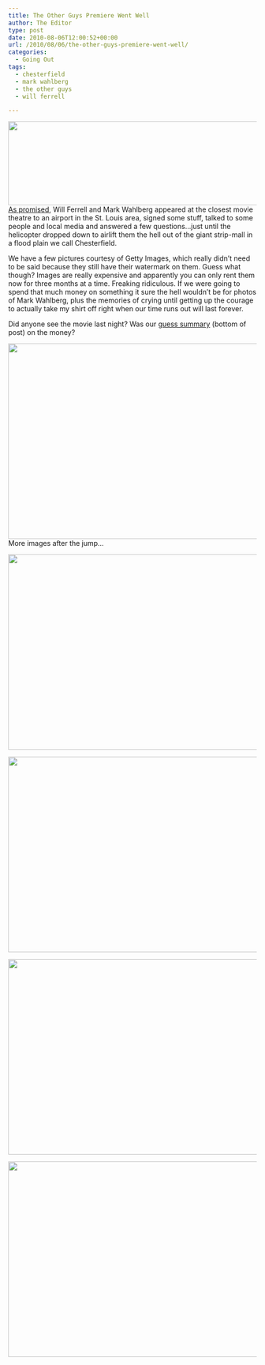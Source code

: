 ```yaml
---
title: The Other Guys Premiere Went Well
author: The Editor
type: post
date: 2010-08-06T12:00:52+00:00
url: /2010/08/06/the-other-guys-premiere-went-well/
categories:
  - Going Out
tags:
  - chesterfield
  - mark wahlberg
  - the other guys
  - will ferrell

---
```

<a rel="attachment wp-att-6080" href="http://punchingkitty.com/2010/08/06/the-other-guys-premiere-went-well/other_guys_premiere_header/"><img class="aligncenter size-full wp-image-6080" title="other_guys_premiere_header" src="http://media.punchingkitty.com/wordpress/2010/08/other_guys_premiere_header.jpg" alt="" width="594" height="170" /></a><a href="http://punchingkitty.com/2010/08/03/st-louis-wins-other-guys-premiere/" target="_blank">As promised</a>, Will Ferrell and Mark Wahlberg appeared at the closest movie theatre to an airport in the St. Louis area, signed some stuff, talked to some people and local media and answered a few questions&#8230;just until the helicopter dropped down to airlift them the hell out of the giant strip-mall in a flood plain we call Chesterfield.

We have a few pictures courtesy of Getty Images, which really didn&#8217;t need to be said because they still have their watermark on them. Guess what though? Images are really expensive and apparently you can only rent them now for three months at a time. Freaking ridiculous. If we were going to spend that much money on something it sure the hell wouldn&#8217;t be for photos of Mark Wahlberg, plus the memories of crying until getting up the courage to actually take my shirt off right when our time runs out will last forever.

Did anyone see the movie last night? Was our [guess summary][1] (bottom of post) on the money?

<a rel="attachment wp-att-6085" href="http://punchingkitty.com/2010/08/06/the-other-guys-premiere-went-well/other_guys_premiere_1/"><img class="aligncenter size-full wp-image-6085" title="other_guys_premiere_1" src="http://media.punchingkitty.com/wordpress/2010/08/other_guys_premiere_1.jpg" alt="" width="594" height="396" /></a>More images after the jump&#8230;

<!--more-->

<a rel="attachment wp-att-6084" href="http://punchingkitty.com/2010/08/06/the-other-guys-premiere-went-well/other_guys_premiere_3/"><img class="aligncenter size-full wp-image-6084" title="other_guys_premiere_3" src="http://media.punchingkitty.com/wordpress/2010/08/other_guys_premiere_3.jpg" alt="" width="594" height="396" /></a>

<a rel="attachment wp-att-6083" href="http://punchingkitty.com/2010/08/06/the-other-guys-premiere-went-well/other_guys_premiere_2/"><img class="aligncenter size-full wp-image-6083" title="other_guys_premiere_2" src="http://media.punchingkitty.com/wordpress/2010/08/other_guys_premiere_2.jpg" alt="" width="594" height="396" /></a>

<a rel="attachment wp-att-6082" href="http://punchingkitty.com/2010/08/06/the-other-guys-premiere-went-well/other_guys_premiere_5/"><img class="aligncenter size-full wp-image-6082" title="other_guys_premiere_5" src="http://media.punchingkitty.com/wordpress/2010/08/other_guys_premiere_5.jpg" alt="" width="594" height="396" /></a>

<a rel="attachment wp-att-6081" href="http://punchingkitty.com/2010/08/06/the-other-guys-premiere-went-well/other_guys_premiere_4/"><img class="aligncenter size-full wp-image-6081" title="other_guys_premiere_4" src="http://media.punchingkitty.com/wordpress/2010/08/other_guys_premiere_4.jpg" alt="" width="594" height="396" /></a>

 [1]: http://punchingkitty.com/2010/08/03/st-louis-wins-other-guys-premiere/